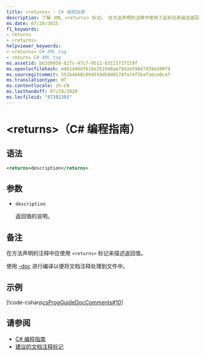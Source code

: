 ```yaml
---
title: <returns> - C# 编程指南
description: 了解 XML <returns> 标记。 在方法声明的注释中使用了此标记来描述返回值。
ms.date: 07/20/2015
f1_keywords:
- returns
- <returns>
helpviewer_keywords:
- <returns> C# XML tag
- returns C# XML tag
ms.assetid: bb2d9958-62fc-47c7-9511-6311171f119f
ms.openlocfilehash: e461d46df619a351048ae7942e59847d39e490f9
ms.sourcegitcommit: 552b4b60c094559db9d8178fa74f5bafaece0caf
ms.translationtype: HT
ms.contentlocale: zh-CN
ms.lasthandoff: 07/29/2020
ms.locfileid: "87381393"
---
```

# <a name="returns-c-programming-guide"></a>\<returns>（C# 编程指南）

## <a name="syntax"></a>语法

```xml
<returns>description</returns>
```

## <a name="parameters"></a>参数

- `description`

  返回值的说明。

## <a name="remarks"></a>备注

在方法声明的注释中应使用 `<returns>` 标记来描述返回值。

使用 [-doc](../../language-reference/compiler-options/doc-compiler-option.md) 进行编译以便将文档注释处理到文件中。

## <a name="example"></a>示例

[!code-csharp[csProgGuideDocComments#10](~/samples/snippets/csharp/VS_Snippets_VBCSharp/csProgGuideDocComments/CS/DocComments.cs#10)]

## <a name="see-also"></a>请参阅

- [C# 编程指南](../index.md)
- [建议的文档注释标记](./recommended-tags-for-documentation-comments.md)
